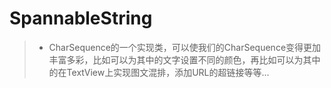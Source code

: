# SpannableString #
>* CharSequence的一个实现类，可以使我们的CharSequence变得更加丰富多彩，比如可以为其中的文字设置不同的颜色，再比如可以为其中的在TextView上实现图文混排，添加URL的超链接等等...

##  ##
